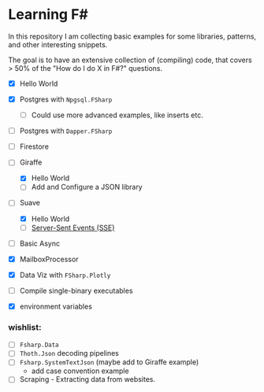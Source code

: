# Learning F#

In this repository I am collecting basic examples for some libraries, patterns, and other interesting snippets.

The goal is to have an extensive collection of (compiling) code, that covers > 50% of the "How do I do X in F#?" questions.

- [x] Hello World
- [x] Postgres with `Npgsql.FSharp`
    - [ ] Could use more advanced examples, like inserts etc.
- [ ] Postgres with `Dapper.FSharp`
- [ ] Firestore
- [ ] Giraffe
    - [x] Hello World
    - [ ] Add and Configure a JSON library
- [ ] Suave
    - [x] Hello World
    - [ ] [Server-Sent Events (SSE)](https://en.wikipedia.org/wiki/Server-sent_events)
- [ ] Basic Async
- [x] MailboxProcessor
- [x] Data Viz with `FSharp.Plotly`
- [ ] Compile single-binary executables
- [x] environment variables


### wishlist:

- [ ] `Fsharp.Data`
- [ ] `Thoth.Json` decoding pipelines
- [ ] `Fsharp.SystemTextJson` (maybe add to Giraffe example)
    - add case convention example
- [ ] Scraping - Extracting data from websites.
